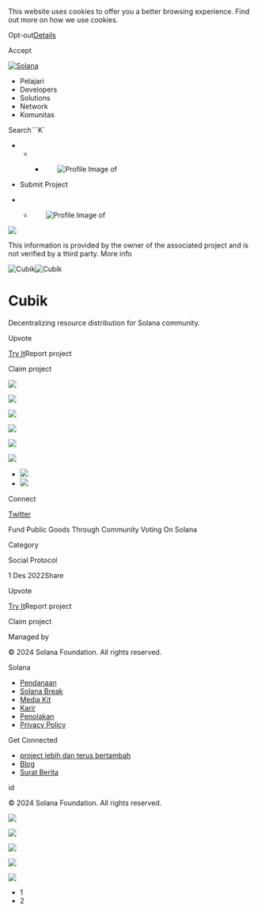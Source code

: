 This website uses cookies to offer you a better browsing experience. Find out
more on how we use cookies.

Opt-out[Details](/id/privacy-policy#collection-of-information)

Accept

[![Solana](/_next/static/media/logotype.e4df684f.svg)](/id)

  * Pelajari
  * Developers
  * Solutions
  * Network
  * Komunitas

Search```K`

  *   *   * ![](data:image/svg+xml,%3csvg%20xmlns=%27http://www.w3.org/2000/svg%27%20version=%271.1%27%20width=%2728%27%20height=%2728%27/%3e)![Profile Image of ](/_next/static/media/ecosystem_user.7ebb52fa.svg)

  * Submit Project
  *   * ![](data:image/svg+xml,%3csvg%20xmlns=%27http://www.w3.org/2000/svg%27%20version=%271.1%27%20width=%2728%27%20height=%2728%27/%3e)![Profile Image of ](/_next/static/media/ecosystem_user.7ebb52fa.svg)

![](/_next/image?url=%2F_next%2Fstatic%2Fmedia%2Fhero.631479cd.png&w=3840&q=75)

This information is provided by the owner of the associated project and is not
verified by a third party. More info

![Cubik](/_next/image?url=%2Fapi%2Fprojectimg%2Fcljn9glft0004lb0fwnvju9dd%3Ftype%3DLOGO&w=3840&q=75)![Cubik](/_next/image?url=%2Fapi%2Fprojectimg%2Fcljn9glft0004lb0fwnvju9dd%3Ftype%3DLOGO&w=3840&q=75)

# Cubik

Decentralizing resource distribution for Solana community.

Upvote

[Try It](https://www.cubik.so/projects)Report project

Claim project

![](/api/projectimg/cljn9glft0004lb0fwnvju9dd?type=IMG&number=0)

![](/api/projectimg/cljn9glft0004lb0fwnvju9dd?type=IMG&number=1)

![](/api/projectimg/cljn9glft0004lb0fwnvju9dd?type=IMG&number=0)

![](/api/projectimg/cljn9glft0004lb0fwnvju9dd?type=IMG&number=1)

![](/api/projectimg/cljn9glft0004lb0fwnvju9dd?type=IMG&number=0)

![](/api/projectimg/cljn9glft0004lb0fwnvju9dd?type=IMG&number=1)

  * ![](/_next/image?url=%2Fapi%2Fprojectimg%2Fcljn9glft0004lb0fwnvju9dd%3Ftype%3DIMG%26number%3D0&w=3840&q=75)
  * ![](/_next/image?url=%2Fapi%2Fprojectimg%2Fcljn9glft0004lb0fwnvju9dd%3Ftype%3DIMG%26number%3D1&w=3840&q=75)

Connect

[Twitter](https://twitter.com/_cubik)

Fund Public Goods Through Community Voting On Solana

Category

Social Protocol

1 Des 2022Share

Upvote

[Try It](https://www.cubik.so/projects)Report project

Claim project

Managed by

[](/id)

[](/youtube)[](/twitter)[](/discord)[](/reddit)[](/github)[](/telegram)

© 2024 Solana Foundation. All rights reserved.

Solana

  * [Pendanaan](https://solana.org/grants)
  * [Solana Break](https://break.solana.com/)
  * [Media Kit](/id/branding)
  * [Karir](https://jobs.solana.com/)
  * [Penolakan](/id/tos)
  * [Privacy Policy](/id/privacy-policy)

Get Connected

  * [project lebih dan terus bertambah](/id/ecosystem)
  * [Blog](/id/news)
  * [Surat Berita](/id/newsletter)

id

© 2024 Solana Foundation. All rights reserved.

![](/api/projectimg/cljn9glft0004lb0fwnvju9dd?type=IMG&number=1)

![](/api/projectimg/cljn9glft0004lb0fwnvju9dd?type=IMG&number=0)

![](/api/projectimg/cljn9glft0004lb0fwnvju9dd?type=IMG&number=1)

![](/api/projectimg/cljn9glft0004lb0fwnvju9dd?type=IMG&number=0)

![](/api/projectimg/cljn9glft0004lb0fwnvju9dd?type=IMG&number=1)

  * 1
  * 2

